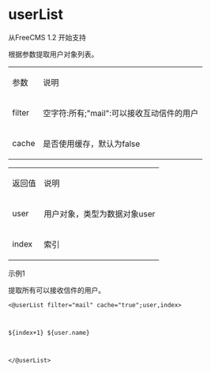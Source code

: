 # userList #
<p>从FreeCMS 1.2 开始支持</p>
<p>根据参数提取用户对象列表。</p>
<table>
<blockquote><tbody>
<blockquote><tr>
<blockquote><td>
<p><span>参数</span></p>
</td>
<td>
<p><span>说明</span></p>
</td>
</blockquote></tr>
<tr>
<blockquote><td>
<p><span>filter</span></p>
</td>
<td>
<p><span>空字符</span><span>:</span><span>所有</span><span>;"mail":</span><span>可以接收互动信件的用户</span></p>
</td>
</blockquote></tr>
<tr>
<blockquote><td>
<p><span>cache</span></p>
</td>
<td>
<p><span>是否使用缓存，默认为</span><span>false</span></p>
</td>
</blockquote></tr>
</blockquote></tbody>
</table>
<p> </p>
<table>
<tbody>
<blockquote><tr>
<blockquote><td>
<p><span>返回值</span></p>
</td>
<td>
<p><span>说明</span></p>
</td>
</blockquote></tr>
<tr>
<blockquote><td>
<p><span>user</span></p>
</td>
<td>
<p><span>用户对象，类型为数据对象user</span></p>
</td>
</blockquote></tr>
<tr>
<blockquote><td>
<p><span>index</span></p>
</td>
<td>
<p><span>索引</span></p>
</td>
</blockquote></tr>
</blockquote></tbody>
</table>
<p> </p>
<p>示例1</p>
<p>提取所有可以接收信件的用户。</p>
<p></blockquote>

<pre><code>&lt;@userList filter="mail" cache="true";user,index&gt;<br>
<br>
${index+1} ${user.name}<br>
<br>
&lt;/@userList&gt;<br>
<br>
</code></pre>
</p>